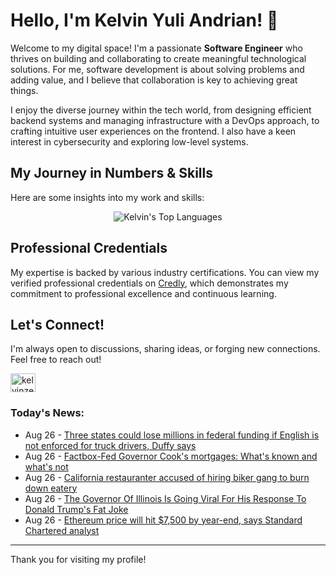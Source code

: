 # Hello, I'm Kelvin Yuli Andrian! 👋

Welcome to my digital space! I'm a passionate **Software Engineer** who thrives on building and collaborating to create meaningful technological solutions. For me, software development is about solving problems and adding value, and I believe that collaboration is key to achieving great things.

I enjoy the diverse journey within the tech world, from designing efficient backend systems and managing infrastructure with a DevOps approach, to crafting intuitive user experiences on the frontend. I also have a keen interest in cybersecurity and exploring low-level systems.

## My Journey in Numbers & Skills

Here are some insights into my work and skills:

<p align="center">
  <img src="https://github-readme-stats.vercel.app/api/top-langs/?username=kelvinzer0&layout=compact&theme=radical" alt="Kelvin's Top Languages" />
</p>

## Professional Credentials

My expertise is backed by various industry certifications. You can view my verified professional credentials on [Credly](https://www.credly.com/users/kelvin-yuli-andrian/badges), which demonstrates my commitment to professional excellence and continuous learning.

## Let's Connect!

I'm always open to discussions, sharing ideas, or forging new connections. Feel free to reach out!

<p align="left">
    <a href="https://linkedin.com/in/kelvinzero" target="blank"><img align="center" src="https://cdn.jsdelivr.net/npm/simple-icons@3.0.1/icons/linkedin.svg" alt="kelvinzero" height="30" width="40" /></a>
</p>

### Today's News:

<!-- feed start -->
- Aug 26 - [Three states could lose millions in federal funding if English is not enforced for truck drivers, Duffy says](https://www.yahoo.com/news/articles/three-states-could-lose-millions-205538422.html)
- Aug 26 - [Factbox-Fed Governor Cook's mortgages: What's known and what's not](https://finance.yahoo.com/news/factbox-fed-governor-cooks-mortgages-205434500.html)
- Aug 26 - [California restauranter accused of hiring biker gang to burn down eatery](https://www.yahoo.com/news/articles/california-restauranter-accused-hiring-biker-202548225.html)
- Aug 26 - [The Governor Of Illinois Is Going Viral For His Response To Donald Trump's Fat Joke](https://www.yahoo.com/news/articles/governor-illinois-going-viral-response-202209390.html)
- Aug 26 - [Ethereum price will hit $7,500 by year-end, says Standard Chartered analyst](https://finance.yahoo.com/news/ethereum-price-hit-7-500-200810531.html)
<!-- feed end -->

---

Thank you for visiting my profile!
